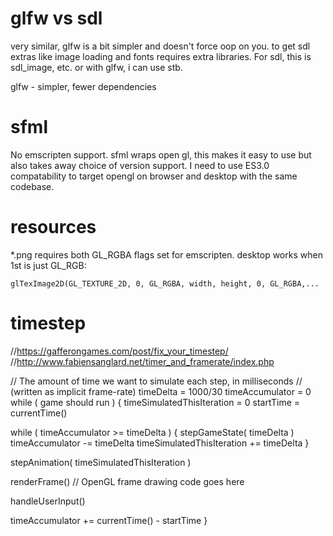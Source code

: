 # glfw vs sdl

very similar, glfw is a bit simpler and doesn't force oop on you.
to get sdl extras like image loading and fonts requires extra libraries.
For sdl, this is sdl_image, etc. or with glfw, i can use stb.

glfw - simpler, fewer dependencies


# sfml

No emscripten support. sfml wraps open gl, this makes it easy to use but also takes away choice of version support. I need to use ES3.0 compatability to target opengl on browser and desktop with the same codebase.

# resources

*.png requires both GL_RGBA flags set for emscripten. desktop works when 1st is just GL_RGB:

    glTexImage2D(GL_TEXTURE_2D, 0, GL_RGBA, width, height, 0, GL_RGBA,...

# timestep

//https://gafferongames.com/post/fix_your_timestep/
//http://www.fabiensanglard.net/timer_and_framerate/index.php

// The amount of time we want to simulate each step, in milliseconds
// (written as implicit frame-rate)
timeDelta = 1000/30
timeAccumulator = 0
while ( game should run )
{
  timeSimulatedThisIteration = 0
  startTime = currentTime()

  while ( timeAccumulator >= timeDelta )
  {
    stepGameState( timeDelta )
    timeAccumulator -= timeDelta
    timeSimulatedThisIteration += timeDelta
  }

  stepAnimation( timeSimulatedThisIteration )

  renderFrame() // OpenGL frame drawing code goes here

  handleUserInput()

  timeAccumulator += currentTime() - startTime 
}
